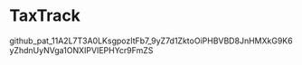 # TaxTrack
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
